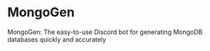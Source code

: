 # MongoGen
MongoGen: The easy-to-use Discord bot for generating MongoDB databases quickly and accurately
